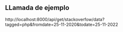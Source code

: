 ## LLamada de ejemplo
http://localhost:8000/api/get/stackoverfow/data?tagged=php&fromdate=25-11-2020&todate=25-11-2022
